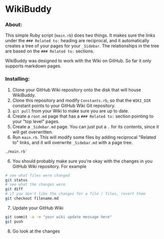 WikiBuddy
=========

### About:

This simple Ruby script (`main.rb`) does two things. It makes sure the links under the `### Related to:` heading
are reciprocal, and it automatically creates a tree of your pages for your `_Sidebar`. The relationships in the tree
are based on the `### Related to:` sections. 

WikiBuddy was designed to work with the Wiki on GitHub. So far it only supports markdown pages.

### Installing:

1. Clone your GitHub Wiki repository onto the disk that will house WikiBuddy.
2. Clone this repository and modify `Constants.rb`, so that the `WIKI_DIR` constant points to your GitHub Wiki Git repository.
3. `git pull` from your Wiki to make sure you are up to date.
4. Create a `root.md` page that has a `### Related to:` section pointing to your "top level" pages.
5. Create a `_Sidebar.md` page. You can just put a `.` for its contents, since it will get overwritten.
6. Run `main.rb`. This will modify some files by adding reciprocal "Related to" links, and it will overwrite
`_Sidebar.md` with a page tree.

```bash
./main.rb`
```
6. You should probably make sure you're okay with the changes in you GitHub Wiki repository. For example

```bash
# see what files were changed
git status
# see what the changes were
git diff
# if you don't like the changes for a file / files, revert them
git checkout filename.md
```
7. Update your GitHub Wiki

```bash
git commit -a -m "your wiki update message here"
git push
```
8. Go look at the changes